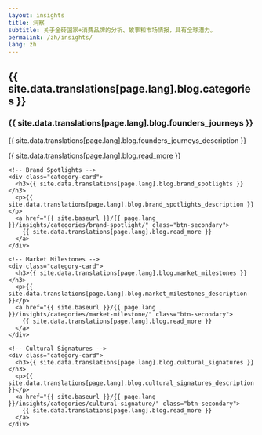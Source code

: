 ```yaml
---
layout: insights
title: 洞察
subtitle: 关于金砖国家+消费品牌的分析、故事和市场情报，具有全球潜力。
permalink: /zh/insights/
lang: zh
---
```


<div class="categories-section">
  <h2>{{ site.data.translations[page.lang].blog.categories }}</h2>
  
  <div class="categories-grid">
    <!-- Founder's Journeys -->
    <div class="category-card">
      <h3>{{ site.data.translations[page.lang].blog.founders_journeys }}</h3>
      <p>{{ site.data.translations[page.lang].blog.founders_journeys_description }}</p>
      <a href="{{ site.baseurl }}/{{ page.lang }}/insights/categories/founders-journey/" class="btn-secondary">
        {{ site.data.translations[page.lang].blog.read_more }}
      </a>
    </div>
    
    <!-- Brand Spotlights -->
    <div class="category-card">
      <h3>{{ site.data.translations[page.lang].blog.brand_spotlights }}</h3>
      <p>{{ site.data.translations[page.lang].blog.brand_spotlights_description }}</p>
      <a href="{{ site.baseurl }}/{{ page.lang }}/insights/categories/brand-spotlight/" class="btn-secondary">
        {{ site.data.translations[page.lang].blog.read_more }}
      </a>
    </div>
    
    <!-- Market Milestones -->
    <div class="category-card">
      <h3>{{ site.data.translations[page.lang].blog.market_milestones }}</h3>
      <p>{{ site.data.translations[page.lang].blog.market_milestones_description }}</p>
      <a href="{{ site.baseurl }}/{{ page.lang }}/insights/categories/market-milestone/" class="btn-secondary">
        {{ site.data.translations[page.lang].blog.read_more }}
      </a>
    </div>
    
    <!-- Cultural Signatures -->
    <div class="category-card">
      <h3>{{ site.data.translations[page.lang].blog.cultural_signatures }}</h3>
      <p>{{ site.data.translations[page.lang].blog.cultural_signatures_description }}</p>
      <a href="{{ site.baseurl }}/{{ page.lang }}/insights/categories/cultural-signature/" class="btn-secondary">
        {{ site.data.translations[page.lang].blog.read_more }}
      </a>
    </div>
  </div>
</div>